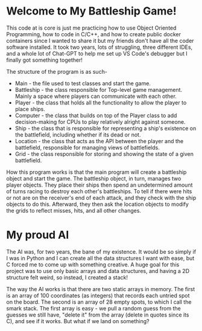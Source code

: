 # Welcome to My Battleship Game!

This code at is core is just me practicing how to use Object Oriented Programming, how to code in C/C++, and how to create public docker containers since I wanted to share it but my friends don't have all the coder software installed. It took two years, lots of struggling, three different IDEs, and a whole lot of Chat-GPT to help me set up VS Code's debugger but I finally got something together!

The structure of the program is as such-

* Main - the file used to test classes and start the game.
* Battleship - the class responsible for Top-level game management. Mainly a space where players can communicate with each other.
* Player - the class that holds all the functionality to allow the player to place ships.
* Computer - the class that builds on top of the Player class to add decision-making for CPUs to play relatively alright against someone.
* Ship - the class that is responsible for representing a ship's existence on the battlefield, including whether if its dead or not.
* Location - the class that acts as the API between the player and the battlefield, responsible for managing views of battlefields.
* Grid - the class responsible for storing and showing the state of a given battlefield. 

How this program works is that the main program will create a battleship object and start the game. The battleship object, in turn, manages two player objects. They place their ships then spend an undetermined amount of turns racing to destroy each other's battleships. To tell if there were hits or not are on the receiver's end of each attack, and they check with the ship objects to do this. Afterward, they then ask the location objects to modify the grids to reflect misses, hits, and all other changes.

# My proud AI

The AI was, for two years, the bane of my existence. It would be so simply if I was in Python and I can create all the data structures I want with ease, but C forced me to come up with something creative. A huge goal for this project was to use only basic arrays and data structures, and having a 2D structure felt weird, so instead, I created a stack!

The way the AI works is that there are two static arrays in memory. The first is an array of 100 coordinates (as integers) that records each untried spot on the board. The second is an array of 28 empty spots, to which I call the smark stack. The first array is easy - we pull a random guess from the guesses we still have, "delete it" from the array (delete in quotes since its C), and see if it works. But what if we land on something?
